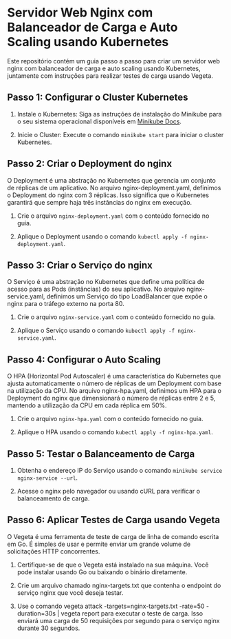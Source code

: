 # Servidor Web Nginx com Balanceador de Carga e Auto Scaling usando Kubernetes

Este repositório contém um guia passo a passo para criar um servidor web nginx com balanceador de carga e auto scaling usando Kubernetes, juntamente com instruções para realizar testes de carga usando Vegeta.

## Passo 1: Configurar o Cluster Kubernetes

1. Instale o Kubernetes: Siga as instruções de instalação do Minikube para o seu sistema operacional disponíveis em [Minikube Docs](https://minikube.sigs.k8s.io/docs/start/).
   
2. Inicie o Cluster: Execute o comando `minikube start` para iniciar o cluster Kubernetes.

## Passo 2: Criar o Deployment do nginx

O Deployment é uma abstração no Kubernetes que gerencia um conjunto de réplicas de um aplicativo. No arquivo nginx-deployment.yaml, definimos o Deployment do nginx com 3 réplicas. Isso significa que o Kubernetes garantirá que sempre haja três instâncias do nginx em execução.

1. Crie o arquivo `nginx-deployment.yaml` com o conteúdo fornecido no guia.
   
2. Aplique o Deployment usando o comando `kubectl apply -f nginx-deployment.yaml`.

## Passo 3: Criar o Serviço do nginx

O Serviço é uma abstração no Kubernetes que define uma política de acesso para as Pods (instâncias) do seu aplicativo. No arquivo nginx-service.yaml, definimos um Serviço do tipo LoadBalancer que expõe o nginx para o tráfego externo na porta 80.

1. Crie o arquivo `nginx-service.yaml` com o conteúdo fornecido no guia.
   
2. Aplique o Serviço usando o comando `kubectl apply -f nginx-service.yaml`.

## Passo 4: Configurar o Auto Scaling

O HPA (Horizontal Pod Autoscaler) é uma característica do Kubernetes que ajusta automaticamente o número de réplicas de um Deployment com base na utilização da CPU. No arquivo nginx-hpa.yaml, definimos um HPA para o Deployment do nginx que dimensionará o número de réplicas entre 2 e 5, mantendo a utilização da CPU em cada réplica em 50%.

1. Crie o arquivo `nginx-hpa.yaml` com o conteúdo fornecido no guia.
   
2. Aplique o HPA usando o comando `kubectl apply -f nginx-hpa.yaml`.

## Passo 5: Testar o Balanceamento de Carga

1. Obtenha o endereço IP do Serviço usando o comando `minikube service nginx-service --url`.
   
2. Acesse o nginx pelo navegador ou usando cURL para verificar o balanceamento de carga.

## Passo 6: Aplicar Testes de Carga usando Vegeta

O Vegeta é uma ferramenta de teste de carga de linha de comando escrita em Go. É simples de usar e permite enviar um grande volume de solicitações HTTP concorrentes.

1. Certifique-se de que o Vegeta está instalado na sua máquina. Você pode instalar usando Go ou baixando o binário diretamente.

2. Crie um arquivo chamado nginx-targets.txt que contenha o endpoint do serviço nginx que você deseja testar.

3. Use o comando vegeta attack -targets=nginx-targets.txt -rate=50 -duration=30s | vegeta report para executar o teste de carga. Isso enviará uma carga de 50 requisições por segundo para o serviço nginx durante 30 segundos.

